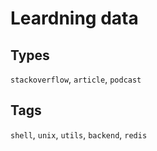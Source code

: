# Leardning data
## Types
`stackoverflow`, `article`, `podcast`

## Tags
`shell`, `unix`, `utils`, `backend`, `redis`
